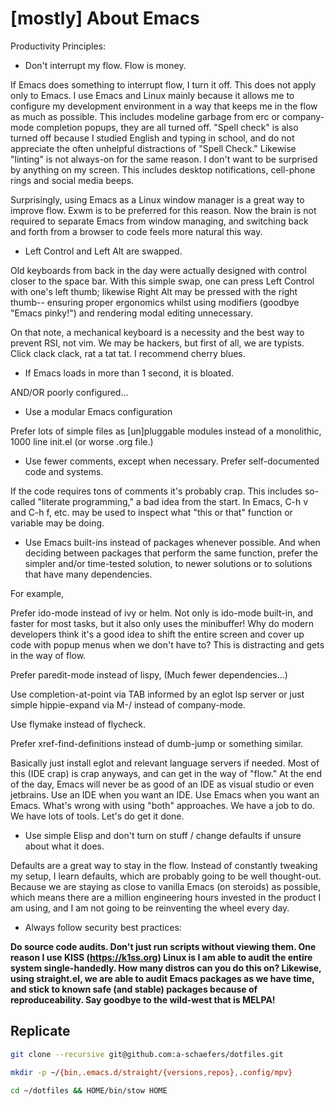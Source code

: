 # [mostly] About Emacs

Productivity Principles:

- Don't interrupt my flow. Flow is money.

If Emacs does something to interrupt flow, I turn it off. This does not apply only to Emacs. I use Emacs and Linux mainly because it allows me to configure my development environment in a way that keeps me in the flow as much as possible. This includes modeline garbage from erc or company-mode completion popups, they are all turned off. "Spell check" is also turned off because I studied English and typing in school, and do not appreciate the often unhelpful distractions of "Spell Check." Likewise "linting" is not always-on for the same reason. I don't want to be surprised by anything on my screen. This includes desktop notifications, cell-phone rings and social media beeps.

Surprisingly, using Emacs as a Linux window manager is a great way to improve flow. Exwm is to be preferred for this reason. Now the brain is not required to separate Emacs from window managing, and switching back and forth from a browser to code feels more natural this way.

- Left Control and Left Alt are swapped.

Old keyboards from back in the day were actually designed with control closer to the space bar. With this simple swap, one can press Left Control with one's left thumb; likewise Right Alt may be pressed with the right thumb-- ensuring proper ergonomics whilst using modifiers (goodbye "Emacs pinky!") and rendering modal editing unnecessary.

On that note, a mechanical keyboard is a necessity and the best way to prevent RSI, not vim. We may be hackers, but first of all, we are typists. Click clack clack, rat a tat tat. I recommend cherry blues.

- If Emacs loads in more than 1 second, it is bloated.

AND/OR poorly configured...

- Use a modular Emacs configuration

Prefer lots of simple files as [un]pluggable modules instead of a monolithic, 1000 line init.el (or worse .org file.)

- Use fewer comments, except when necessary. Prefer self-documented code and systems.

If the code requires tons of comments it's probably crap. This includes so-called "literate programming," a bad idea from the start. In Emacs, C-h v and C-h f, etc. may be used to inspect what "this or that" function or variable may be doing.

- Use Emacs built-ins instead of packages whenever possible. And when deciding between packages that perform the same function, prefer the simpler and/or time-tested solution, to newer solutions or to solutions that have many dependencies.

For example,

Prefer ido-mode instead of ivy or helm. Not only is ido-mode built-in, and faster for most tasks, but it also only uses the minibuffer! Why do modern developers think it's a good idea to shift the entire screen and cover up code with popup menus when we don't have to? This is distracting and gets in the way of flow.

Prefer paredit-mode instead of lispy, (Much fewer dependencies...)

Use completion-at-point via TAB informed by an eglot lsp server or just simple hippie-expand via M-/ instead of company-mode.

Use flymake instead of flycheck.

Prefer xref-find-definitions instead of dumb-jump or something similar.

Basically just install eglot and relevant language servers if needed. Most of this (IDE crap) is crap anyways, and can get in the way of "flow." At the end of the day, Emacs will never be as good of an IDE as visual studio or even jetbrains. Use an IDE when you want an IDE. Use Emacs when you want an Emacs. What's wrong with using "both" approaches. We have a job to do. We have lots of tools. Let's do get it done.

- Use simple Elisp and don't turn on stuff / change defaults if unsure about what it does.

Defaults are a great way to stay in the flow. Instead of constantly tweaking my setup, I learn defaults, which are probably going to be well thought-out. Because we are staying as close to vanilla Emacs (on steroids) as possible, which means there are a million engineering hours invested in the product I am using, and I am not going to be reinventing the wheel every day.

- Always follow security best practices:

**Do source code audits. Don't just run scripts without viewing them. One reason I use KISS (https://k1ss.org) Linux is I am able to audit the entire system single-handedly. How many distros can you do this on? Likewise, using straight.el, we are able to audit Emacs packages as we have time, and stick to known safe (and stable) packages because of reproduceability. Say goodbye to the wild-west that is MELPA!**

## Replicate
```bash
git clone --recursive git@github.com:a-schaefers/dotfiles.git

mkdir -p ~/{bin,.emacs.d/straight/{versions,repos},.config/mpv}

cd ~/dotfiles && HOME/bin/stow HOME
```
